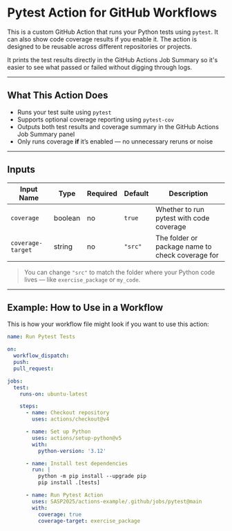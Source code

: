 
#  Pytest Action for GitHub Workflows

This is a custom GitHub Action that runs your Python tests using `pytest`. It can also show code coverage results if you enable it. The action is designed to be reusable across different repositories or projects. 

It prints the test results directly in the GitHub Actions Job Summary so it's easier to see what passed or failed without digging through logs.

---

##  What This Action Does

- Runs your test suite using `pytest`
- Supports optional coverage reporting using `pytest-cov`
- Outputs both test results and coverage summary in the GitHub Actions Job Summary panel
- Only runs coverage **if** it’s enabled — no unnecessary reruns or noise
  
---

##  Inputs

| Input Name        | Type    | Required | Default | Description                                                 |
|-------------------|---------|----------|---------|-------------------------------------------------------------|
| `coverage`        | boolean | no       | `true`  | Whether to run pytest with code coverage                    |
| `coverage-target` | string  | no       | `"src"` | The folder or package name to check coverage for            |

>  You can change `"src"` to match the folder where your Python code lives — like `exercise_package` or `my_code`.

---

##  Example: How to Use in a Workflow

This is how your workflow file might look if you want to use this action:

```yaml
name: Run Pytest Tests

on:
  workflow_dispatch:
  push:
  pull_request:

jobs:
  test:
    runs-on: ubuntu-latest

    steps:
      - name: Checkout repository
        uses: actions/checkout@v4

      - name: Set up Python
        uses: actions/setup-python@v5
        with:
          python-version: '3.12'

      - name: Install test dependencies
        run: |
          python -m pip install --upgrade pip
          pip install .[tests]

      - name: Run Pytest Action
        uses: SASP2025/actions-example/.github/jobs/pytest@main
        with:
          coverage: true
          coverage-target: exercise_package

